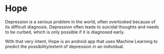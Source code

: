 # Hope

Depression is a serious problem in the world, often overlooked because of its difficult diagnosis. Depression often leads to suicidal thoughts and needs to be curbed, which is only possible if it is diagnosed early. 

With that very intent, Hope is an android app that uses Machine Learning to predict the possibility/extent of depression in an individual.

